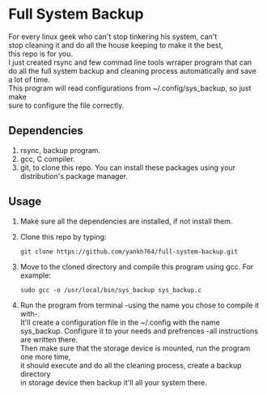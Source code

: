 # Full System Backup
For every linux geek who can't stop tinkering his system, can't  
stop cleaning it and do all the house keeping to make it the best,  
this repo is for you.  
I just created rsync and few commad line tools wrraper program that can  
do all the full system backup and cleaning process automatically and save  
a lot of time.  
This program will read configurations from ~/.config/sys_backup, so just make  
sure to configure the file correctly.

## Dependencies
1. rsync, backup program.  
2. gcc, C compiler.  
3. git, to clone this repo.
You can install these packages using your distribution's package manager.  

## Usage
1. Make sure all the dependencies are installed, if not install them.  
2. Clone this repo by typing:  

	```git clone https://github.com/yankh764/full-system-backup.git```

3. Move to the cloned directory and compile this program using gcc. For example:

	```sudo gcc -o /usr/local/bin/sys_backup sys_backup.c```

4. Run the program from terminal -using the name you chose to compile it with-.  
It'll create a configuration file in the ~/.config with the name sys_backup.
Configure it to your needs and prefrences -all instructions are written there.  
Then make sure that the storage device is mounted, run the program one more time,  
it should execute and do all the cleaning process, create a backup directory  
in storage device then backup it'll all your system there. 
